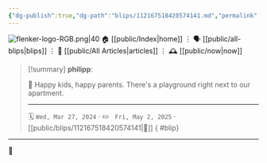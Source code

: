 ```yaml
---
{"dg-publish":true,"dg-path":"blips/112167518420574141.md","permalink":"/blips/112167518420574141/","title":"philipp on mastodon @ 2024-03-27"}
---
```



<div class="transclusion internal-embed is-loaded"><div class="markdown-embed">




![flenker-logo-RGB.png|40](/img/user/attachments/flenker-logo-RGB.png)
🏠 [[public/Index\|home]]  ⋮ 🗣️ [[public/all-blips\|blips]] ⋮  📝 [[public/All Articles\|articles]]  ⋮ 🕰️ [[public/now\|now]]


</div></div>


> [!summary] **philipp**:
>
> 🛝 Happy kids, happy parents. There's a playground right next to our apartment.
> - - -
>
> 🗓️ <code>Wed, Mar 27, 2024</code>  · ✏️ <code> Fri, May 2, 2025</code>  · [[public/blips/112167518420574141\|🔗]]
{ #blip}


- - -

 👾
